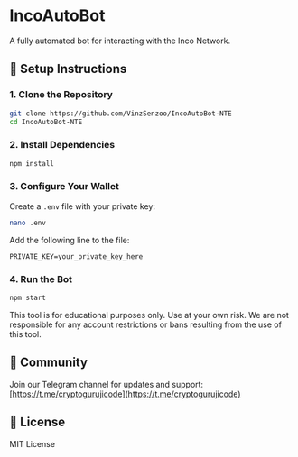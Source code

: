 # IncoAutoBot

A fully automated bot for interacting with the Inco Network.

## 📝 Setup Instructions

### 1. Clone the Repository
```bash
git clone https://github.com/VinzSenzoo/IncoAutoBot-NTE
cd IncoAutoBot-NTE
```

### 2. Install Dependencies
```bash
npm install
```

### 3. Configure Your Wallet
Create a `.env` file with your private key:
```bash
nano .env
```

Add the following line to the file:
```
PRIVATE_KEY=your_private_key_here
```

### 4. Run the Bot
```bash
npm start
```



This tool is for educational purposes only. Use at your own risk. We are not responsible for any account restrictions or bans resulting from the use of this tool.

## 📱 Community

Join our Telegram channel for updates and support:
[https://t.me/cryptogurujicode](https://t.me/cryptogurujicode)

## 📄 License

MIT License